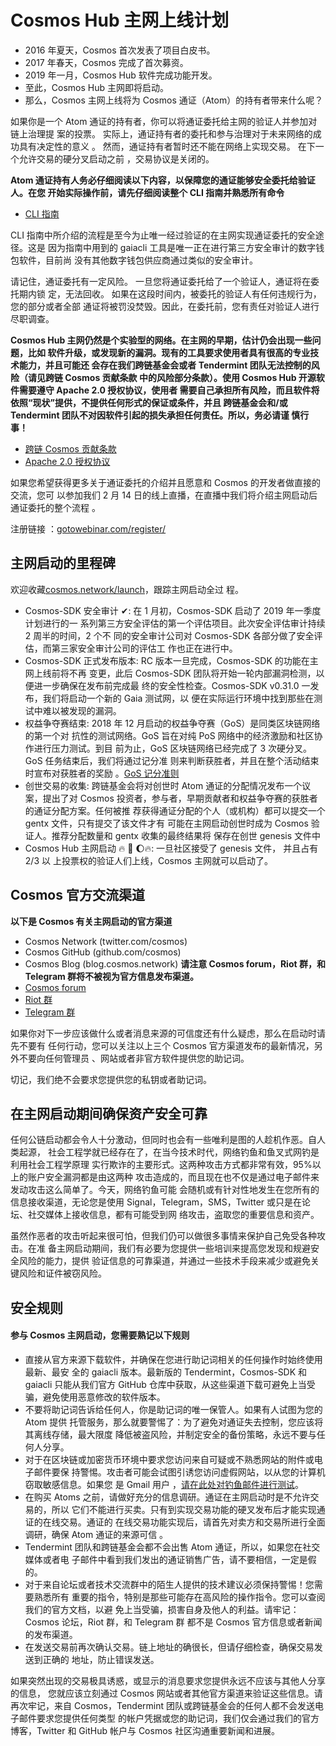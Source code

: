 <!-- markdown-link-check-disable -->

# Cosmos Hub 主网上线计划

*   2016 年夏天，Cosmos 首次发表了项目白皮书。
*   2017 年春天，Cosmos 完成了首次募资。
*   2019 年一月，Cosmos Hub 软件完成功能开发。
*   至此，Cosmos Hub 主网即将启动。
*   那么，Cosmos 主网上线将为 Cosmos 通证（Atom）的持有者带来什么呢？

如果你是一个 Atom 通证的持有者，你可以将通证委托给主网的验证人并参加对链上治理提
案的投票。 实际上，通证持有者的委托和参与治理对于未来网络的成功具有决定性的意义
。 然而，通证持有者暂时还不能在网络上实现交易。 在下一个允许交易的硬分叉启动之前
，交易协议是关闭的。

**Atom 通证持有人务必仔细阅读以下内容，以保障您的通证能够安全委托给验证人。在您
开始实际操作前，请先仔细阅读整个 CLI 指南并熟悉所有命令**

*   [CLI 指南](../delegator/delegator-guide-cli.md)

CLI 指南中所介绍的流程是至今为止唯一经过验证的在主网实现通证委托的安全途径。这是
因为指南中用到的 gaiacli 工具是唯一正在进行第三方安全审计的数字钱包软件，目前尚
没有其他数字钱包供应商通过类似的安全审计。

请记住，通证委托有一定风险。 一旦您将通证委托给了一个验证人，通证将在委托期内锁
定，无法回收。 如果在这段时间内，被委托的验证人有任何违规行为，您的部分或者全部
通证将被罚没焚毁。因此，在委托前，您有责任对验证人进行尽职调查。

**Cosmos Hub 主网仍然是个实验型的网络。在主网的早期，估计仍会出现一些问题，比如
软件升级，或发现新的漏洞。现有的工具要求使用者具有很高的专业技术能力，并且可能还
会存在我们跨链基金会或者 Tendermint 团队无法控制的风险（请见跨链 Cosmos 贡献条款
中的风险部分条款）。使用 Cosmos Hub 开源软件需要遵守 Apache 2.0 授权协议，使用者
需要自己承担所有风险，而且软件将依照“现状”提供，不提供任何形式的保证或条件，并且
跨链基金会和/或 Tendermint 团队不对因软件引起的损失承担任何责任。所以，务必请谨
慎行事！**

*   [跨链 Cosmos 贡献条款](https://github.com/cosmos/cosmos/blob/master/fundraiser/Interchain%20Cosmos%20Contribution%20Terms%20-%20FINAL.pdf)
*   [Apache 2.0 授权协议](https://www.apache.org/licenses/LICENSE-2.0)

如果您希望获得更多关于通证委托的介绍并且愿意和 Cosmos 的开发者做直接的交流，您可
以参加我们 2 月 14 日的线上直播，在直播中我们将介绍主网启动后通证委托的整个流程
。

注册链接
：[gotowebinar.com/register/](https://register.gotowebinar.com/register/5028753165739687691)

## 主网启动的里程碑

欢迎收藏[cosmos.network/launch](https://cosmos.network/launch)，跟踪主网启动全过
程。

*   Cosmos-SDK 安全审计 ✔: 在 1 月初，Cosmos-SDK 启动了 2019 年一季度计划进行的一
    系列第三方安全评估的第一个评估项目。此次安全评估审计持续 2 周半的时间，2 个不
    同的安全审计公司对 Cosmos-SDK 各部分做了安全评估，而第三家安全审计公司的评估工
    作也正在进行中。
*   Cosmos-SDK 正式发布版本: RC 版本一旦完成，Cosmos-SDK 的功能在主网上线前将不再
    变更，此后 Cosmos-SDK 团队将开始一轮内部漏洞检测，以便进一步确保在发布前完成最
    终的安全性检查。Cosmos-SDK v0.31.0 一发布，我们将启动一个新的 Gaia 测试网，以
    便在实际运行环境中找到那些在测试中难以被发现的漏洞。
*   权益争夺赛结束: 2018 年 12 月启动的权益争夺赛（GoS）是同类区块链网络的第一个对
    抗性的测试网络。GoS 旨在对纯 PoS 网络中的经济激励和社区协作进行压力测试。到目
    前为止，GoS 区块链网络已经完成了 3 次硬分叉。GoS 任务结束后，我们将通过记分准
    则来判断获胜者，并且在整个活动结束时宣布对获胜者的奖励
    。[GoS 记分准则](https://github.com/cosmos/game-of-stakes/blob/master/README.md#scoring)
*   创世交易的收集: 跨链基金会将对创世时 Atom 通证的分配情况发布一个议案，提出了对
    Cosmos 投资者，参与者，早期贡献者和权益争夺赛的获胜者的通证分配方案。任何被推
    荐获得通证分配的个人（或机构）都可以提交一个 gentx 文件，只有提交了该文件才有
    可能在主网启动创世时成为 Cosmos 验证人。推荐分配数量和 gentx 收集的最终结果将
    保存在创世 genesis 文件中
*   Cosmos Hub 主网启动 🔥 🚀 🌔🔥: 一旦社区接受了 genesis 文件， 并且占有 2/3 以
    上投票权的验证人们上线，Cosmos 主网就可以启动了。

## Cosmos 官方交流渠道

**以下是 Cosmos 有关主网启动的官方渠道**

*   Cosmos Network (twitter.com/cosmos)
*   Cosmos GitHub (github.com/cosmos)
*   Cosmos Blog (blog.cosmos.network) **请注意 Cosmos forum，Riot 群，和 Telegram
    群将不被视为官方信息发布渠道。**
*   [Cosmos forum](https://forum.cosmos.network)
*   [Riot 群](https://riot.im/app/#/group/+cosmos:matrix.org)
*   [Telegram 群](http://t.me/cosmosproject)

如果你对下一步应该做什么或者消息来源的可信度还有什么疑虑，那么在启动时请先不要有
任何行动，您可以关注以上三个 Cosmos 官方渠道发布的最新情况，另外不要向任何管理员
、网站或者非官方软件提供您的助记词。

切记，我们绝不会要求您提供您的私钥或者助记词。

## 在主网启动期间确保资产安全可靠

任何公链启动都会令人十分激动，但同时也会有一些唯利是图的人趁机作恶。自人类起源，
社会工程学就已经存在了，在当今技术时代，网络钓鱼和鱼叉式网钓是利用社会工程学原理
实行欺诈的主要形式。这两种攻击方式都非常有效，95%以上的账户安全漏洞都是由这两种
攻击造成的，而且现在也不仅是通过电子邮件来发动攻击这么简单了。今天，网络钓鱼可能
会随机或有针对性地发生在您所有的信息接收渠道，无论您是使用
Signal，Telegram，SMS，Twitter 或只是在论坛、社交媒体上接收信息，都有可能受到网
络攻击，盗取您的重要信息和资产。

虽然作恶者的攻击听起来很可怕，但我们仍可以做很多事情来保护自己免受各种攻击。在准
备主网启动期间，我们有必要为您提供一些培训来提高您发现和规避安全风险的能力，提供
验证信息的可靠渠道，并通过一些技术手段来减少或避免关键风险和证件被窃风险。

## 安全规则

#### 参与 Cosmos 主网启动，您需要熟记以下规则

*   直接从官方来源下载软件，并确保在您进行助记词相关的任何操作时始终使用最新、最安
    全的 gaiacli 版本。最新版的 Tendermint，Cosmos-SDK 和 gaiacli 只能从我们官方
    GitHub 仓库中获取，从这些渠道下载可避免上当受骗，避免使用恶意修改的软件版本。
*   不要将助记词告诉给任何人，你是助记词的唯一保管人。如果有人试图为您的 Atom 提供
    托管服务，那么就要警惕了：为了避免对通证失去控制，您应该将其离线存储，最大限度
    降低被盗风险，并制定安全的备份策略，永远不要与任何人分享。
*   对于在区块链或加密货币环境中要求您访问来自可疑或不熟悉网站的附件或电子邮件要保
    持警惕。攻击者可能会试图引诱您访问虚假网站，以从您的计算机窃取敏感信息。如果您
    是 Gmail 用户
    ，[请在此处对钓鱼邮件进行测试](https://phishingquiz.withgoogle.com)。
*   在购买 Atoms 之前，请做好充分的信息调研。通证在主网启动时是不允许交易的，所以
    它们不能进行买卖。只有到实现交易功能的硬叉发布后才能实现通证的在线交易。通证的
    在线交易功能实现后，请首先对卖方和交易所进行全面调研，确保 Atom 通证的来源可信
    。
*   Tendermint 团队和跨链基金会都不会出售 Atom 通证，所以，如果您在社交媒体或者电
    子邮件中看到我们发出的通证销售广告，请不要相信，一定是假的。
*   对于来自论坛或者技术交流群中的陌生人提供的技术建议必须保持警惕！您需要熟悉所有
    重要的指令，特别是那些可能存在高风险的操作指令。您可以查阅我们的官方文档，以避
    免上当受骗，损害自身及他人的利益。请牢记：Cosmos 论坛，Riot 群，和 Telegram 群
    都不是 Cosmos 官方信息或者新闻的发布渠道。
*   在发送交易前再次确认交易。链上地址的确很长，但请仔细检查，确保交易发送到正确的
    地址，防止错误发送。

如果突然出现的交易极具诱惑，或显示的消息要求您提供永远不应该与其他人分享的信息，
您就应该立刻通过 Cosmos 网站或者其他官方渠道来验证这些信息。请再次牢记，来自
Cosmos，Tendermint 团队或跨链基金会的任何人都不会发送电子邮件要求您提供任何类型
的帐户凭据或您的助记词，我们仅会通过我们的官方博客，Twitter 和 GitHub 帐户与
Cosmos 社区沟通重要新闻和进展。

<!-- markdown-link-check-enable -->
